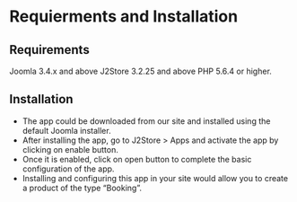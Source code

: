 # Requierments and Installation

## Requirements <a id="requirements"></a>

Joomla 3.4.x and above J2Store 3.2.25 and above PHP 5.6.4 or higher.

## Installation <a id="installation"></a>

* The app could be downloaded from our site and installed using the default Joomla installer.
* After installing the app, go to J2Store &gt; Apps and activate the app by clicking on enable button.
* Once it is enabled, click on open button to complete the basic configuration of the app.
* Installing and configuring this app in your site would allow you to create a product of the type “Booking”.

